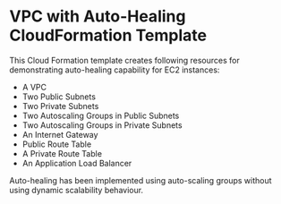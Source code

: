 # VPC with Auto-Healing CloudFormation Template

This Cloud Formation template creates following resources for demonstrating auto-healing capability for EC2 instances:

  - A VPC
  - Two Public Subnets
  - Two Private Subnets
  - Two Autoscaling Groups in Public Subnets
  - Two Autoscaling Groups in Private Subnets
  - An Internet Gateway
  - Public Route Table
  - A Private Route Table
  - An Application Load Balancer

Auto-healing has been implemented using auto-scaling groups without using dynamic scalability behaviour.